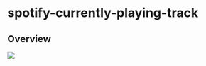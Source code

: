 # spotify-currently-playing-track

## Overview

![](https://spotify-currently-playing-track.vercel.app/api)